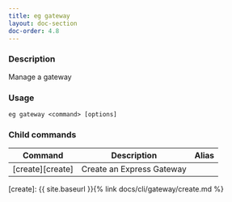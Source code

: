 ```yaml
---
title: eg gateway
layout: doc-section
doc-order: 4.8
---
```


### Description

Manage a gateway

### Usage

```shell
eg gateway <command> [options]
```

### Child commands

| Command          | Description               | Alias |
| ---              | ---                       | ---   |
| [create][create] | Create an Express Gateway |       |

[create]: {{ site.baseurl }}{% link docs/cli/gateway/create.md %}
